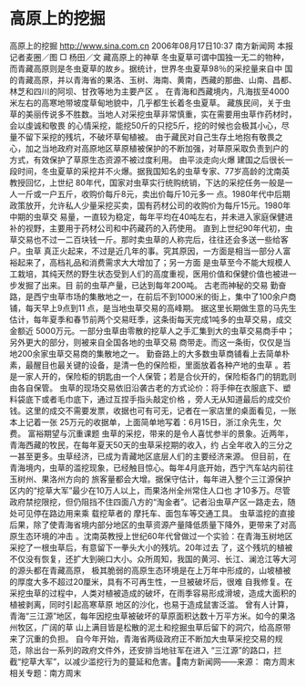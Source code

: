 # 高原上的挖掘

高原上的挖掘
http://www.sina.com.cn 2006年08月17日10:37 南方新闻网
本报记者麦圈／图
□ 杨田／文
藏高原上的神草
冬虫夏草可谓中国独一无二的物种，而青藏高原则是冬虫夏草的故乡。据统计，世界冬虫夏草98％的采挖量来自中 国的青藏高原，并以青海省的果洛、玉树、海南、黄南，西藏的那曲、山南、昌都、林芝和四川的阿坝、甘孜等地为主要产区 。
在青海和西藏境内，凡海拔至4000米左右的高寒地带坡度草甸地貌中，几乎都生长着冬虫夏草。
藏族民间，关于虫草的美丽传说多不胜数。当地人对采挖虫草非常慎重，实在需要用虫草作药材时，会以虔诚和敬畏 的心情采挖，能挖50斤的只挖5斤，挖的时候也会极其小心，尽量不留下采挖的残坑，不破坏草甸植被。
由于藏民对自己生存土地抱有敬畏之心，加之当地政府对高原地区草原植被保护的不断加强，对草原采取负责到户的 方式，有效保护了草原生态资源不被过度利用。
由平淡走向火爆
建国之后很长一段时间，冬虫夏草的采挖并不火爆。据我国知名的虫草专家、77岁高龄的沈南英教授回忆，上世纪 80年代，国家对虫草实行统购统销，下达的采挖任务一般是一人一斤或一户五斤，收购价每斤8元，卖出价每斤10元多一 点。1980年代中后期政策放开，允许私人少量采挖买卖，国有药材公司的收购价为每斤15元。1980年中期的虫草交 易量，一直较为稳定，每年平均在40吨左右，并未进入家庭保健进补的视野，主要用于药材公司和中药藏药的入药使用。
直到上世纪90年代初，虫草交易也不过一二百块钱一斤。那时卖虫草的人称完后，往往还会多送一些给客户。虫草 真正火起来，不过是近几年的事。究其原因，一方面是相当一部分人富裕起来了，高档礼品和消费需求大大增加了；另一方面 是虫草至今不能大规模人工栽培，其纯天然的野生状态受到人们的高度重视，医用价值和保健价值也被进一步发掘了出来。目 前的虫草产量，已达到每年200吨。
古老而神秘的交易
勤奋路，是西宁虫草市场的集散地之一，在前后不到1000米的街上，集中了100余户商铺，每天早上9点到11 点，是当地虫草交易的高峰期。
据这里长期做生意的马先生估计，每年夏季和春节前两个交易旺季，这条街每天完成1吨多的虫草交易，成交金额近 5000万元。一部分虫草由零散的挖草人之手汇集到大的虫草交易商手中；另外更大的部分，则被来自全国各地的虫草交易 商带走。而这一条街，仅仅是当地200余家虫草交易商的集散地之一。
勤奋路上的大多数虫草商铺看上去简单朴素，最醒目也最关键的设备，是清一色的保险柜，里面放着各种产地的虫草 。若是一家人开的，保险柜的钥匙由一个人保管；若是合伙开的，保险柜各门的钥匙则由各自保管。
虫草的现场交易依旧沿袭古老的方式论价：将手伸在衣服底下、塑料袋底下或者毛巾底下，通过互捏手指头敲定价格 ，旁人无从知道最后的成交价钱。这里的成交不需要发票，收据也可有可无，记者在一家店里的桌面看见，一账本上记着一张 25万元的收据单，上面简单地写着：6月15日，浙江余先生，欠费。
富裕期望与沉重课题
虫草的采挖，带来的是令人喜忧参半的景象。近两年，青海西藏的牧民，在每年夏天50天的虫草采挖期的收入，约 占全年收入的三分之一甚至更多。虫草经济，已成为青藏地区底层人们的主要经济来源。
但目前，在青海境内，虫草的滥挖现象，已经触目惊心。每年4月底开始，西宁汽车站内前往玉树州、果洛州方向的 旅客量都会大增。据保守估计，每年进入整个三江源保护区内的“挖草大军”最少在10万人以上，而果洛州全州常住人口也 才10多万。尽管政府禁挖限挖，但仍阻挡不住四面八方的“淘金者”。记者沿虫草产区一路走去，随处可见停在路边用来乘 载挖草者的
摩托车、面包车等交通工具。
虫草滥挖的直接后果，除了使青海省境内部分地区的虫草资源产量降低质量下降外，更带来了对高原生态环境的冲击 。沈南英教授上世纪60年代曾做过一个实验：在青海玉树地区采挖了一根虫草后，有意留下一拳头大小的残坑。20年过去 了，这个残坑的植被不仅没有恢复，还扩大到碗口大小。众所周知，我国的黄河、长江、澜沧江等大河的源头都在青藏高原， 极其脆弱的高原生态环境是在上万年中形成的，山坡植被的厚度大多不超过20厘米，具有不可再生性，一旦被破坏后，很难 自我修复。在采挖虫草的过程中，人类对植被造成的破坏，在雨季容易形成滑坡，造成大面积的植被剥离，同时引起高寒草原 地区的沙化，也易于造成鼠害泛滥。
曾有人计算，青海“三江源”地区，每年因挖虫草被破坏的草原面积达数十万平方米。如今的果洛州牧区，广阔的草 山上满目皆是松散的泥土和挖掘虫草后留下的洞穴，给高原带来了沉重的负担。
自今年开始，青海省两级政府正不断加大虫草采挖交易的规范，除出台一系列的政府文件外，还安排当地驻军在进入 “三江源”的路口，拦截“挖草大军”，以减少滥挖行为的蔓延和危害。南方新闻网——来源：
南方周末
相关专题：南方周末 

